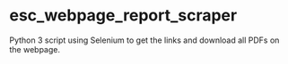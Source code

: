# esc_webpage_report_scraper
Python 3 script using Selenium to get the links and download all PDFs on the webpage.
